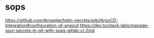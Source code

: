 # sops
https://github.com/jkroepke/helm-secrets/wiki/ArgoCD-Integration#configuration-of-argocd
https://dev.to/stack-labs/manage-your-secrets-in-git-with-sops-gitlab-ci-2jnd
